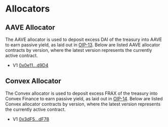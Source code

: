 # Allocators

## AAVE Allocator

The AAVE allocator is used to deposit excess DAI of the treasury into AAVE to earn passive yield, as laid out in [OIP-13](https://snapshot.org/#/olympusdao.eth/proposal/QmRNXnfeJytnKomASszJGjrJRU4UWPDp3bppmiDM7CqrHH). Below are listed AAVE allocator contracts by version, where the latest version represents the currently active contract.

* V1 [0x0e11...d9D4](https://etherscan.io/address/0x0e1177e47151Be72e5992E0975000E73Ab5fd9D4)

## Convex Allocator

The Convex allocator is used to deposit excess FRAX of the treasury into Convex Finance to earn passive yield, as laid out in [OIP-14](https://snapshot.org/#/olympusdao.eth/proposal/QmdGHMWvtjPzUvSiWQiiaMYFLLWgg9yq3E2HdPbdhMLHrZ). Below are listed Convex allocator contracts by version, where the latest version represents the currently active contract.

* V1 [0x3dF5...dF78](https://etherscan.io/address/0x3dF5A355457dB3A4B5C744B8623A7721BF56dF78)

